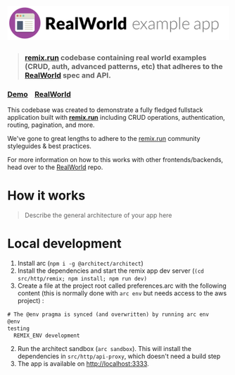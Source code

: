 # ![RealWorld Example App](logo.png)

> ### [remix.run](https://remix.run) codebase containing real world examples (CRUD, auth, advanced patterns, etc) that adheres to the [RealWorld](https://github.com/gothinkster/realworld) spec and API.


### [Demo](https://d2mkrvpur134v4.cloudfront.net/)&nbsp;&nbsp;&nbsp;&nbsp;[RealWorld](https://github.com/gothinkster/realworld)


This codebase was created to demonstrate a fully fledged fullstack application built with **[remix.run](https://remix.run)** including CRUD operations, authentication, routing, pagination, and more.

We've gone to great lengths to adhere to the [remix.run](https://remix.run) community styleguides & best practices.

For more information on how to this works with other frontends/backends, head over to the [RealWorld](https://github.com/gothinkster/realworld) repo.


# How it works

> Describe the general architecture of your app here

# Local development

1. Install arc (`npm i -g @architect/architect`)
2. Install the dependencies and start the remix app dev server (`(cd src/http/remix; npm install; npm run dev)`
3. Create a file at the project root called preferences.arc with the following content (this is normally done with `arc env` but needs access to the aws project) : 
```
# The @env pragma is synced (and overwritten) by running arc env
@env
testing
  REMIX_ENV development
```
2. Run the architect sandbox (`arc sandbox`). This will install the dependencies in `src/http/api-proxy`, which doesn't need a build step
4. The app is available on [http://localhost:3333](http://localhost:3333).

